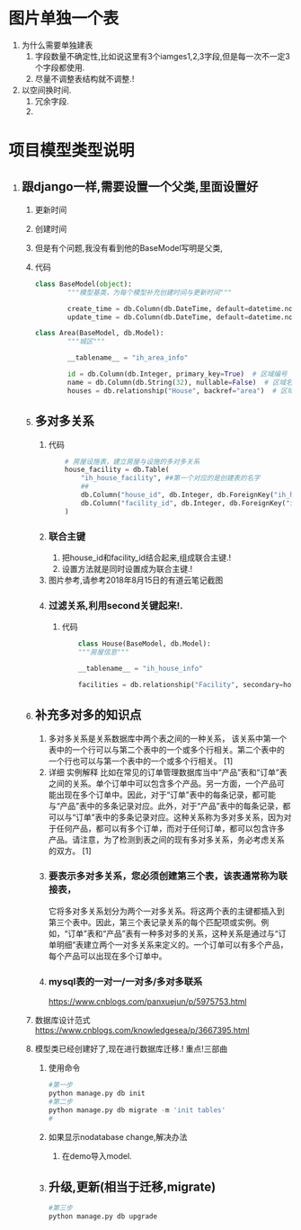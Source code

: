 # 图片单独一个表

1. 为什么需要单独建表
    1. 字段数量不确定性,比如说这里有3个iamges1,2,3字段,但是每一次不一定3个字段都使用.
    2. 尽量不调整表结构就不调整.!
2. 以空间换时间.
    1. 冗余字段.
    2. 

# 项目模型类型说明
1. ## 跟django一样,需要设置一个父类,里面设置好
    1. 更新时间
    2. 创建时间
    3. 但是有个问题,我没有看到他的BaseModel写明是父类,
    4. 代码
        ```python
        class BaseModel(object):
                """模型基类，为每个模型补充创建时间与更新时间"""

                create_time = db.Column(db.DateTime, default=datetime.now)  # 记录的创建时间
                update_time = db.Column(db.DateTime, default=datetime.now, onupdate=datetime.now)  # 记录的更新时间

        class Area(BaseModel, db.Model):
                """城区"""

                __tablename__ = "ih_area_info"

                id = db.Column(db.Integer, primary_key=True)  # 区域编号
                name = db.Column(db.String(32), nullable=False)  # 区域名字
                houses = db.relationship("House", backref="area")  # 区域的房屋
        ```
    5. ## 多对多关系
        1. 代码
            ```python
                # 房屋设施表，建立房屋与设施的多对多关系
                house_facility = db.Table(
                    "ih_house_facility", ##第一个对应的是创建表的名字
                    ##
                    db.Column("house_id", db.Integer, db.ForeignKey("ih_house_info.id"), primary_key=True),  # 房屋编号
                    db.Column("facility_id", db.Integer, db.ForeignKey("ih_facility_info.id"), primary_key=True)  # 设施编号
                )
            ```
        2. ### 联合主键
            1. 把house_id和facility_id结合起来,组成联合主键.!
            2. 设置方法就是同时设置成为联合主键.!
        3. 图片参考,请参考2018年8月15日的有道云笔记截图
        4. ### 过滤关系,利用second关键起来!.
            1. 代码
                ```python
                    class House(BaseModel, db.Model):
                    """房屋信息"""

                    __tablename__ = "ih_house_info" 

                    facilities = db.relationship("Facility", secondary=house_facility)  # 房屋的设施

                ```
    6. ## 补充多对多的知识点
        1. 多对多关系是关系数据库中两个表之间的一种关系， 该关系中第一个表中的一个行可以与第二个表中的一个或多个行相关。第二个表中的一个行也可以与第一个表中的一个或多个行相关。 [1] 
        2. 详细
            实例解释
            比如在常见的订单管理数据库当中“产品”表和“订单”表之间的关系。单个订单中可以包含多个产品。另一方面，一个产品可能出现在多个订单中。因此，对于“订单”表中的每条记录，都可能与“产品”表中的多条记录对应。此外，对于“产品”表中的每条记录，都可以与“订单”表中的多条记录对应。这种关系称为多对多关系，因为对于任何产品，都可以有多个订单，而对于任何订单，都可以包含许多产品。请注意，为了检测到表之间的现有多对多关系，务必考虑关系的双方。 [1] 
        3. ### 要表示多对多关系，您必须创建第三个表，该表通常称为联接表，
            它将多对多关系划分为两个一对多关系。将这两个表的主键都插入到第三个表中。因此，第三个表记录关系的每个匹配项或实例。例如，“订单”表和“产品”表有一种多对多的关系，这种关系是通过与“订单明细”表建立两个一对多关系来定义的。一个订单可以有多个产品，每个产品可以出现在多个订单中。
        4. ### mysql表的一对一/一对多/多对多联系
            https://www.cnblogs.com/panxuejun/p/5975753.html
    7. 数据库设计范式
        https://www.cnblogs.com/knowledgesea/p/3667395.html

    8. 模型类已经创建好了,现在进行数据库迁移.!
        重点!三部曲
        1. 使用命令
            ```python
            #第一步
            python manage.py db init
            #第二步
            python manage.py db migrate -m 'init tables'
            #

            ```
        2. 如果显示nodatabase change,解决办法
            1. 在demo导入model.
            
        3. ## 升级,更新(相当于迁移,migrate)
            ```python
            #第三步
            python manage.py db upgrade
            ```
    